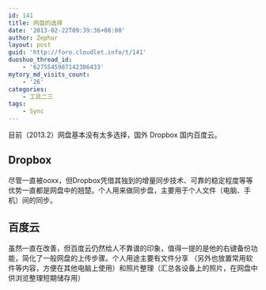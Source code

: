 ```yaml
---
id: 141
title: 网盘的选择
date: '2013-02-22T09:39:36+08:00'
author: Zephur
layout: post
guid: 'http://foro.cloudlet.info/t/141'
duoshuo_thread_id:
    - '6275545987142386433'
mytory_md_visits_count:
    - '26'
categories:
    - 工具二三
tags:
    - Sync
---
```


目前（2013.2）网盘基本没有太多选择，国外 Dropbox 国内百度云。

## Dropbox

尽管一直被ooxx，但Dropbox凭借其独到的增量同步技术、可靠的稳定程度等等优势一直都是网盘中的翘楚。个人用来做同步盘，主要用于个人文件（电脑、手机）间的同步。

<!-- more -->

## 百度云

虽然一直在改善，但百度云仍然给人不靠谱的印象，值得一提的是他的右键备份功能，简化了一般网盘的上传步骤。个人用途主要有文件分享 （另外也放置常用软件等内容，方便在其他电脑上使用）和照片整理（汇总各设备上的照片，在网盘中供浏览整理短期储存用）